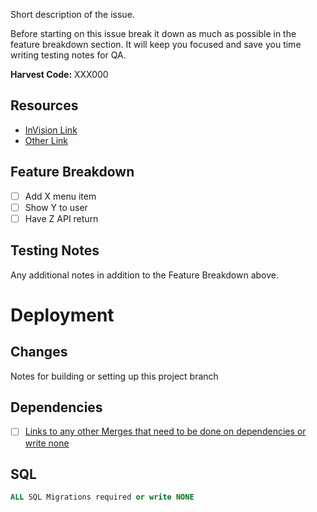 Short description of the issue.

Before starting on this issue break it down as much as possible in the feature breakdown section. It will keep you focused and save you time writing testing notes for QA.

**Harvest Code:** XXX000

## Resources
- [InVision Link]()
- [Other Link]()

## Feature Breakdown
- [ ] Add X menu item
- [ ] Show Y to user
- [ ] Have Z API return

## Testing Notes
Any additional notes in addition to the Feature Breakdown above.

# Deployment

## Changes
Notes for building or setting up this project branch

## Dependencies
- [ ] [Links to any other Merges that need to be done on dependencies or write none](https://gitlab.turbulent.ca/cig)

## SQL
```sql
ALL SQL Migrations required or write NONE
```